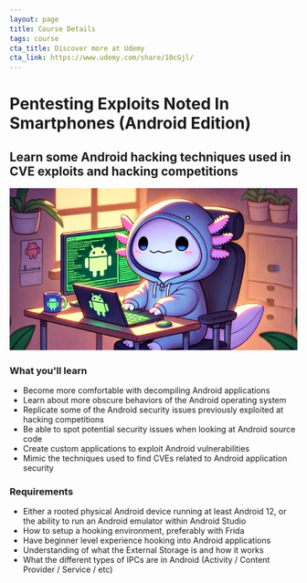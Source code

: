 ```yaml
---
layout: page
title: Course Details
tags: course
cta_title: Discover more at Udemy
cta_link: https://www.udemy.com/share/10cGjl/
---
```

# Pentesting Exploits Noted In Smartphones (Android Edition)
## Learn some Android hacking techniques used in CVE exploits and hacking competitions

![Pentesting on Android](/assets/images/course.webp)

### What you'll learn
* Become more comfortable with decompiling Android applications
* Learn about more obscure behaviors of the Android operating system
* Replicate some of the Android security issues previously exploited at hacking competitions
* Be able to spot potential security issues when looking at Android source code
* Create custom applications to exploit Android vulnerabilities
* Mimic the techniques used to find CVEs related to Android application security

### Requirements
* Either a rooted physical Android device running at least Android 12, or the ability to run an Android emulator within Android Studio
* How to setup a hooking environment, preferably with Frida
* Have beginner level experience hooking into Android applications
* Understanding of what the External Storage is and how it works
* What the different types of IPCs are in Android (Activity / Content Provider / Service / etc)
